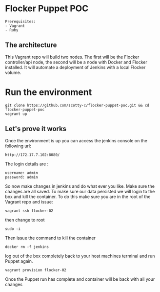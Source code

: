 # Flocker Puppet POC
```
Prerequisites:
- Vagrant
- Ruby
```


## The architecture
This Vagrant repo will build two nodes. The first will be the Flocker controller/api node, the second will be a node with Docker and Flocker installed.
It will automate a deployment of Jenkins with a local Flocker volume. 

# Run the environment
```
git clone https://github.com/scotty-c/flocker-puppet-poc.git && cd flocker-puppet-poc
vagrant up
```

## Let's prove it works
Once the environment is up you can access the jenkins console on the following url: 
```
http://172.17.7.102:8080/
```
The login details are :
```
username: admin
password: admin
```

So now make changes in jenkins and do what ever you like. Make sure the changes are all saved. To make sure our data persisted we will login to the box and kill the container.
To do this make sure you are in the root of the Vagrant repo and issue:
```
vagrant ssh flocker-02
```
then change to root
```
sudo -i
```
Then issue the command to kill the container
```
docker rm -f jenkins
```
log out of the box completely back to your host machines terminal and run Puppet again.
```
vagrant provision flocker-02
```
Once the Puppet run has complete and container will be back with all your changes  
